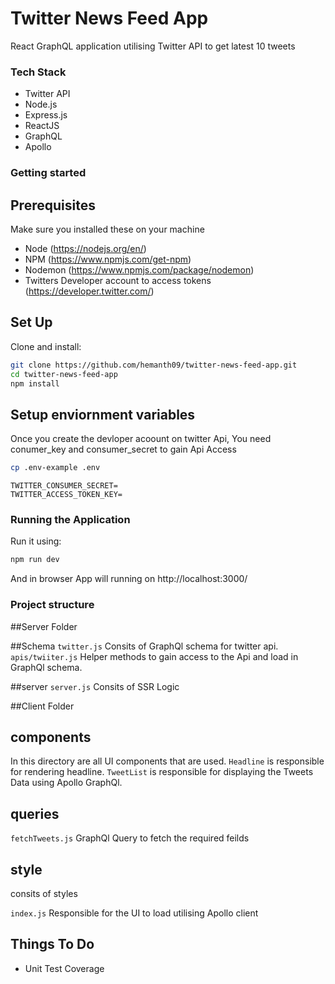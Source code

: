 # Twitter News Feed App

React GraphQL application utilising Twitter API to get latest 10 tweets

### Tech Stack
- Twitter API
- Node.js
- Express.js
- ReactJS
- GraphQL
- Apollo

### Getting started

## Prerequisites
Make sure you installed these on your machine
- Node (https://nodejs.org/en/)
- NPM (https://www.npmjs.com/get-npm)
- Nodemon (https://www.npmjs.com/package/nodemon)
- Twitters Developer account to access tokens (https://developer.twitter.com/)


## Set Up
Clone and install:

```bash
git clone https://github.com/hemanth09/twitter-news-feed-app.git
cd twitter-news-feed-app
npm install
```

## Setup enviornment variables
Once you create the devloper acoount on twitter Api, You need conumer_key and consumer_secret to gain Api Access

```bash
cp .env-example .env
```

```
TWITTER_CONSUMER_SECRET=
TWITTER_ACCESS_TOKEN_KEY=
```

### Running the Application

Run it using:

```bash
npm run dev
```
And in browser App will running on http://localhost:3000/

### Project structure

##Server Folder

##Schema
`twitter.js` Consits of GraphQl schema for twitter api.
`apis/twiiter.js` Helper methods to gain access to the Api and load in GraphQl schema.

##server
`server.js` Consits of SSR Logic

##Client Folder

## components
In this directory are all UI components that are used. `Headline` is responsible for rendering headline. `TweetList` is responsible for displaying the Tweets Data using Apollo GraphQl.

## queries
`fetchTweets.js` GraphQl Query to fetch the required feilds

## style
consits of styles

`index.js` Responsible for the UI to load utilising Apollo client

## Things To Do

- Unit Test Coverage
 